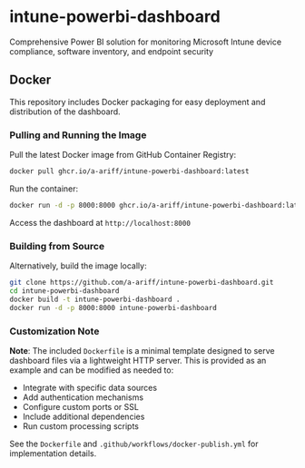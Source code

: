 # intune-powerbi-dashboard
Comprehensive Power BI solution for monitoring Microsoft Intune device compliance, software inventory, and endpoint security

## Docker

This repository includes Docker packaging for easy deployment and distribution of the dashboard.

### Pulling and Running the Image

Pull the latest Docker image from GitHub Container Registry:

```bash
docker pull ghcr.io/a-ariff/intune-powerbi-dashboard:latest
```

Run the container:

```bash
docker run -d -p 8000:8000 ghcr.io/a-ariff/intune-powerbi-dashboard:latest
```

Access the dashboard at `http://localhost:8000`

### Building from Source

Alternatively, build the image locally:

```bash
git clone https://github.com/a-ariff/intune-powerbi-dashboard.git
cd intune-powerbi-dashboard
docker build -t intune-powerbi-dashboard .
docker run -d -p 8000:8000 intune-powerbi-dashboard
```

### Customization Note

**Note**: The included `Dockerfile` is a minimal template designed to serve dashboard files via a lightweight HTTP server. This is provided as an example and can be modified as needed to:

- Integrate with specific data sources
- Add authentication mechanisms
- Configure custom ports or SSL
- Include additional dependencies
- Run custom processing scripts

See the `Dockerfile` and `.github/workflows/docker-publish.yml` for implementation details.
